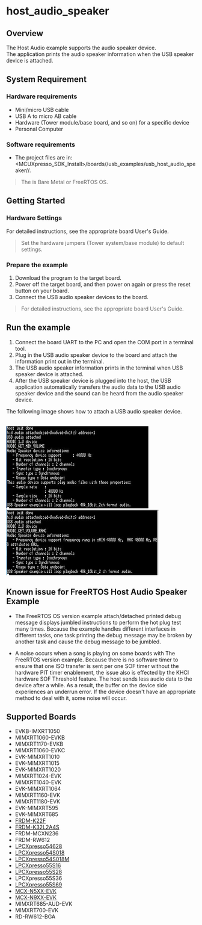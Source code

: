 # host_audio_speaker



## Overview

The Host Audio example supports the audio speaker device. 
<br> The application prints the audio speaker information when the USB speaker device is attached.

## System Requirement

### Hardware requirements

- Mini/micro USB cable
- USB A to micro AB cable
- Hardware (Tower module/base board, and so on) for a specific device
- Personal Computer


### Software requirements

- The project files are in: 
<br> <MCUXpresso_SDK_Install>/boards/<board>/usb_examples/usb_host_audio_speaker/<rtos>/<toolchain>.
> The <rtos> is Bare Metal or FreeRTOS OS.


## Getting Started

### Hardware Settings

For detailed instructions, see the appropriate board User's Guide.
> Set the hardware jumpers (Tower system/base module) to default settings.


### Prepare the example 

1.  Download the program to the target board.
2.  Power off the target board, and then power on again or press the reset button on your board.
3.  Connect the  USB audio speaker devices to the board.

> For detailed instructions, see the appropriate board User's Guide.

## Run the example

1.  Connect the board UART to the PC and open the COM port in a terminal tool.
2.  Plug in the USB audio speaker device to the board and attach the information print out in the terminal.
3.  The USB audio speaker information prints in the terminal when USB speaker device is attached. 
4.  After the USB speaker device is plugged into the host, the USB application automatically transfers the audio 
    data to the USB audio speaker device and the sound can be heard from the audio speaker device.

The following image shows how to attach a USB audio speaker device.

<br>![Attach audio 1.0 speaker device](audio10.jpg "Attach audio 1.0 speaker device")
<br>![Attach audio 2.0 speaker device](audio20.jpg "Attach audio 2.0 speaker device")
<br>
## Known issue for FreeRTOS Host Audio Speaker Example
-   The FreeRTOS OS version example attach/detached printed debug message displays jumbled instructions to perform the hot plug test many times. Because the example
    handles different interfaces in different tasks, one task printing the debug message may be broken by another task and cause the debug
	message to be jumbled.
	
-	A noise occurs when a song is playing on some boards with The FreeRTOS version example. Because there is no software timer to
    ensure that one ISO transfer is sent per one SOF timer without the hardware PIT timer enablement, the issue also is effected by the KHCI
	hardware SOF Threshold feature. The host sends less audio data to the device after a while. As a result, the buffer on the device side experiences an underrun 
	error. If the device doesn't have an appropriate method to deal with it, some noise will occur.

## Supported Boards
- EVKB-IMXRT1050
- MIMXRT1060-EVKB
- MIMXRT1170-EVKB
- MIMXRT1060-EVKC
- EVK-MIMXRT1010
- EVK-MIMXRT1015
- EVK-MIMXRT1020
- MIMXRT1024-EVK
- MIMXRT1040-EVK
- EVK-MIMXRT1064
- MIMXRT1160-EVK
- MIMXRT1180-EVK
- EVK-MIMXRT595
- EVK-MIMXRT685
- [FRDM-K22F](../../_boards/frdmk22f/usb_examples/usb_host_audio_speaker/example_board_readme.md)
- [FRDM-K32L2A4S](../../_boards/frdmk32l2a4s/usb_examples/usb_host_audio_speaker/example_board_readme.md)
- FRDM-MCXN236
- FRDM-RW612
- [LPCXpresso54628](../../_boards/lpcxpresso54628/usb_examples/usb_host_audio_speaker/example_board_readme.md)
- [LPCXpresso54S018](../../_boards/lpcxpresso54s018/usb_examples/usb_host_audio_speaker/example_board_readme.md)
- [LPCXpresso54S018M](../../_boards/lpcxpresso54s018m/usb_examples/usb_host_audio_speaker/example_board_readme.md)
- [LPCXpresso55S16](../../_boards/lpcxpresso55s16/usb_examples/usb_host_audio_speaker/example_board_readme.md)
- [LPCXpresso55S28](../../_boards/lpcxpresso55s28/usb_examples/usb_host_audio_speaker/example_board_readme.md)
- LPCXpresso55S36
- [LPCXpresso55S69](../../_boards/lpcxpresso55s69/usb_examples/usb_host_audio_speaker/example_board_readme.md)
- [MCX-N5XX-EVK](../../_boards/mcxn5xxevk/usb_examples/usb_host_audio_speaker/example_board_readme.md)
- [MCX-N9XX-EVK](../../_boards/mcxn9xxevk/usb_examples/usb_host_audio_speaker/example_board_readme.md)
- MIMXRT685-AUD-EVK
- MIMXRT700-EVK
- RD-RW612-BGA
